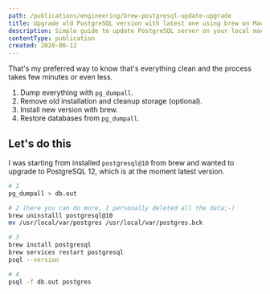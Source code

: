 ```yaml
---
path: /publications/engineering/brew-postgresql-update-upgrade
title: Upgrade old PostgreSQL version with latest one using brew on Mac OS X 
description: Simple guide to update PostgreSQL server on your local machine super fast. 
contentType: publication
created: 2020-06-12
---
```


That's my preferred way to know that's everything clean and the process takes few minutes or even less. 

1. Dump everything with `pg_dumpall`.
2. Remove old installation and cleanup storage (optional).
3. Install new version with brew.
4. Restore databases from `pg_dumpall`.

## Let's do this

I was starting from installed `postgresql@10` from brew and wanted to upgrade to PostgreSQL 12,
which is at the moment latest version.

```bash
# 1
pg_dumpall > db.out

# 2 (here you can do more, I personally deleted all the data;-)
brew uninstalll postgresql@10
mv /usr/local/var/postgres /usr/local/var/postgres.bck

# 3
brew install postgresql
brew services restart postgresql
psql --version

# 4
psql -f db.out postgres
```

